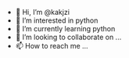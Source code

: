 - 👋 Hi, I’m @kakjzi
- 👀 I’m interested in python
- 🌱 I’m currently learning python
- 💞️ I’m looking to collaborate on ...
- 📫 How to reach me ...

<!---
kakjzi/kakjzi is a ✨ special ✨ repository because its `README.md` (this file) appears on your GitHub profile.
You can click the Preview link to take a look at your changes.
--->

